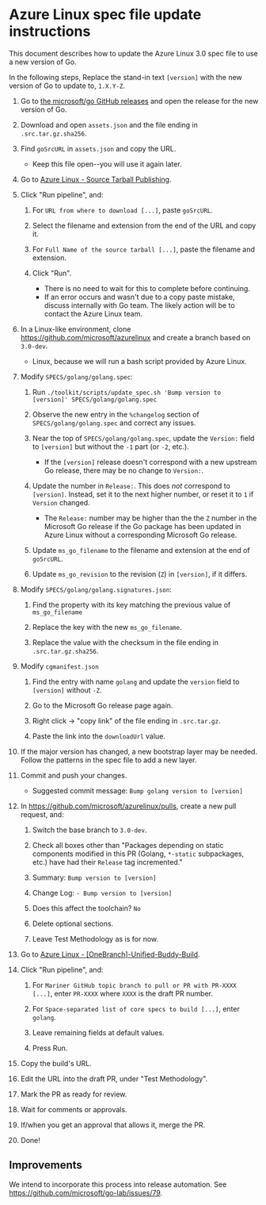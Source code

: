 # Azure Linux spec file update instructions

This document describes how to update the Azure Linux 3.0 spec file to use a new version of Go.

In the following steps, Replace the stand-in text `[version]` with the new version of Go to update to, `1.X.Y-Z`.

1. Go to [the microsoft/go GitHub releases](https://github.com/microsoft/go/releases) and open the release for the new version of Go.

1. Download and open `assets.json` and the file ending in `.src.tar.gz.sha256`.

1. Find `goSrcURL` in `assets.json` and copy the URL.
    * Keep this file open--you will use it again later.

1. Go to [Azure Linux - Source Tarball Publishing](https://dev.azure.com/mariner-org/mariner/_build?definitionId=2284&_a=summary).

1. Click "Run pipeline", and:

    1. For `URL from where to download [...]`, paste `goSrcURL`.

    1. Select the filename and extension from the end of the URL and copy it.

    1. For `Full Name of the source tarball [...]`, paste the filename and extension.

    1. Click "Run".
        * There is no need to wait for this to complete before continuing.
        * If an error occurs and wasn't due to a copy paste mistake, discuss internally with Go team.
        The likely action will be to contact the Azure Linux team.

1. In a Linux-like environment, clone https://github.com/microsoft/azurelinux and create a branch based on `3.0-dev`.
    * Linux, because we will run a bash script provided by Azure Linux.

1. Modify `SPECS/golang/golang.spec`:

    1. Run `./toolkit/scripts/update_spec.sh 'Bump version to [version]' SPECS/golang/golang.spec`

    1. Observe the new entry in the `%changelog` section of `SPECS/golang/golang.spec` and correct any issues.

    1. Near the top of `SPECS/golang/golang.spec`, update the `Version:` field to `[version]` but without the `-1` part (or `-2`, etc.).
        * If the `[version]` release doesn't correspond with a new upstream Go release, there may be no change to `Version:`.

    1. Update the number in `Release:`. This does *not* correspond to `[version]`. Instead, set it to the next higher number, or reset it to `1` if `Version` changed.
        * The `Release:` number may be higher than the the `Z` number in the Microsoft Go release if the Go package has been updated in Azure Linux without a corresponding Microsoft Go release.

    1. Update `ms_go_filename` to the filename and extension at the end of `goSrcURL`.

    1. Update `ms_go_revision` to the revision (`Z`) in `[version]`, if it differs.

1. Modify `SPECS/golang/golang.signatures.json`:

    1. Find the property with its key matching the previous value of `ms_go_filename`
    
    1. Replace the key with the new `ms_go_filename`.

    1. Replace the value with the checksum in the file ending in `.src.tar.gz.sha256`.

1. Modify `cgmanifest.json`

    1. Find the entry with name `golang` and update the `version` field to `[version]` without `-Z`.

    1. Go to the Microsoft Go release page again.

    1. Right click -> "copy link" of the file ending in `.src.tar.gz`.

    1. Paste the link into the `downloadUrl` value.

1. If the major version has changed, a new bootstrap layer may be needed. Follow the patterns in the spec file to add a new layer.

1. Commit and push your changes.
    * Suggested commit message: `Bump golang version to [version]`

1. In https://github.com/microsoft/azurelinux/pulls, create a new pull request, and:

    1. Switch the base branch to `3.0-dev`.

    1. Check all boxes other than "Packages depending on static components modified in this PR (Golang, `*-static` subpackages, etc.) have had their `Release` tag incremented."

    1. Summary: `Bump version to [version]`

    1. Change Log: `- Bump version to [version]`

    1. Does this affect the toolchain? `No`

    1. Delete optional sections.

    1. Leave Test Methodology as is for now.

1. Go to [Azure Linux - [OneBranch]-Unified-Buddy-Build](https://dev.azure.com/mariner-org/mariner/_build?definitionId=2190).

1. Click "Run pipeline", and:

    1. For `Mariner GitHub topic branch to pull or PR with PR-XXXX [...]`, enter `PR-XXXX` where `XXXX` is the draft PR number.

    1. For `Space-separated list of core specs to build [...]`, enter `golang`.

    1. Leave remaining fields at default values.

    1. Press Run.

1. Copy the build's URL.

1. Edit the URL into the draft PR, under "Test Methodology".

1. Mark the PR as ready for review.

1. Wait for comments or approvals.

1. If/when you get an approval that allows it, merge the PR.

1. Done!

## Improvements

We intend to incorporate this process into release automation.
See https://github.com/microsoft/go-lab/issues/79.
